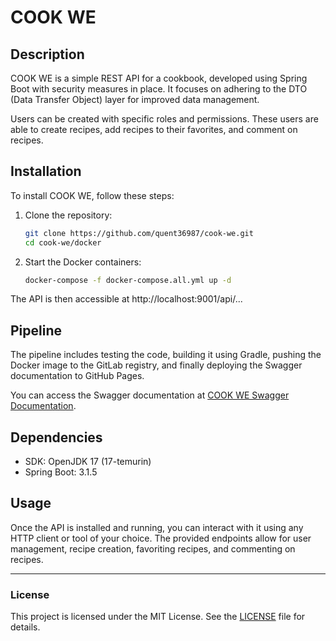 # COOK WE

## Description

COOK WE is a simple REST API for a cookbook, developed using Spring Boot with security measures in place. It focuses on adhering to the DTO (Data Transfer Object) layer for improved data management.

Users can be created with specific roles and permissions. These users are able to create recipes, add recipes to their favorites, and comment on recipes.

## Installation

To install COOK WE, follow these steps:

1. Clone the repository:
    ```bash
    git clone https://github.com/quent36987/cook-we.git
    cd cook-we/docker
    ```

2. Start the Docker containers:
    ```bash
    docker-compose -f docker-compose.all.yml up -d
    ```

The API is then accessible at http://localhost:9001/api/...

## Pipeline

The pipeline includes testing the code, building it using Gradle, pushing the Docker image to the GitLab registry, and finally deploying the Swagger documentation to GitHub Pages.

You can access the Swagger documentation at [COOK WE Swagger Documentation](https://quent36987.github.io/cook-we/).

## Dependencies

- SDK: OpenJDK 17 (17-temurin)
- Spring Boot: 3.1.5

## Usage

Once the API is installed and running, you can interact with it using any HTTP client or tool of your choice. The provided endpoints allow for user management, recipe creation, favoriting recipes, and commenting on recipes.

---
### License

This project is licensed under the MIT License. See the [LICENSE](./LICENSE) file for details.


